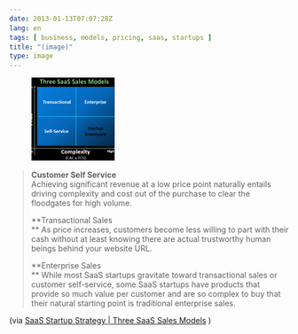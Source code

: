```yaml
---
date: 2013-01-13T07:07:28Z
lang: en
tags: [ business, models, pricing, saas, startups ]
title: "(image)"
type: image
---
```


<figure>
<a
href="https://hugo.ferreira.cc/customer-self-service-achieving-significant/attachment/570/"
rel="attachment"><img
src="tumblr_mgkpmiFaca1qz82meo1_500-150x150.png"
width="150" height="150" /></a></figure>

> **Customer Self Service**\
> Achieving significant revenue at a low price point naturally entails
> driving complexity and cost out of the purchase to clear the
> floodgates for high volume.
>
> **Transactional Sales\
> ** As price increases, customers become less willing to part with
> their cash without at least knowing there are actual trustworthy human
> beings behind your website URL.
>
> **Enterprise Sales\
> ** While most SaaS startups gravitate toward transactional sales or
> customer self-service, some SaaS startups have products that provide
> so much value per customer and are so complex to buy that their
> natural starting point is traditional enterprise sales.

(via [SaaS Startup Strategy  |  Three SaaS Sales
Models](http://chaotic-flow.com/saas-startup-strategy-three-saas-sales-models/)
)

